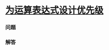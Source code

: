 # [为运算表达式设计优先级](https://leetcode-cn.com/problems/different-ways-to-add-parentheses)

### 问题



### 解答

```

```

